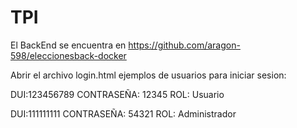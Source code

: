 # TPI
El BackEnd se encuentra en https://github.com/aragon-598/eleccionesback-docker

Abrir el archivo login.html
ejemplos de usuarios para iniciar sesion:

DUI:123456789 CONTRASEÑA: 12345 ROL: Usuario

DUI:111111111 CONTRASEÑA: 54321 ROL: Administrador
